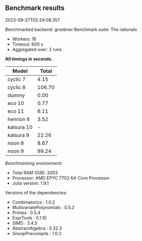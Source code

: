 ## Benchmark results

2023-09-27T02:24:08.357

Benchmarked backend: groebner
Benchmark suite: The rationals

- Workers: 16
- Timeout: 600 s
- Aggregated over: 2 runs

**All timings in seconds.**

|Model|Total|
|-----|---|
|cyclic 7|4.15|
|cyclic 8|106.70|
|dummy|0.00|
|eco 10|0.77|
|eco 11|6.11|
|henrion 6|3.52|
|katsura 10| - |
|katsura 9|22.26|
|noon 8|8.67|
|noon 9|99.24|

*Benchmarking environment:*

* Total RAM (GiB): 2003
* Processor: AMD EPYC 7702 64-Core Processor                
* Julia version: 1.9.1

Versions of the dependencies:

* Combinatorics : 1.0.2
* MultivariatePolynomials : 0.5.2
* Primes : 0.5.4
* ExprTools : 0.1.10
* SIMD : 3.4.5
* AbstractAlgebra : 0.32.3
* SnoopPrecompile : 1.0.3
